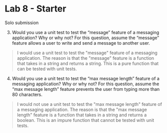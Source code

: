 # Lab 8 - Starter

Solo submission

3) Would you use a unit test to test the “message” feature of a messaging
application? Why or why not? For this question, assume the “message” feature
allows a user to write and send a message to another user.

> I would use a unit test to test the "message" feature of a messaging
> application. The reason is that the "message" feature is a function that takes
> in a string and returns a string. This is a pure function that can be tested
> with unit tests.

4) Would you use a unit test to test the “max message length” feature of
a messaging application? Why or why not? For this question, assume the “max
message length” feature prevents the user from typing more than 80 characters.

> I would not use a unit test to test the "max message length" feature of a
> messaging application. The reason is that the "max message length" feature is
> a function that takes in a string and returns a boolean. This is an impure
> function that cannot be tested with unit tests.

